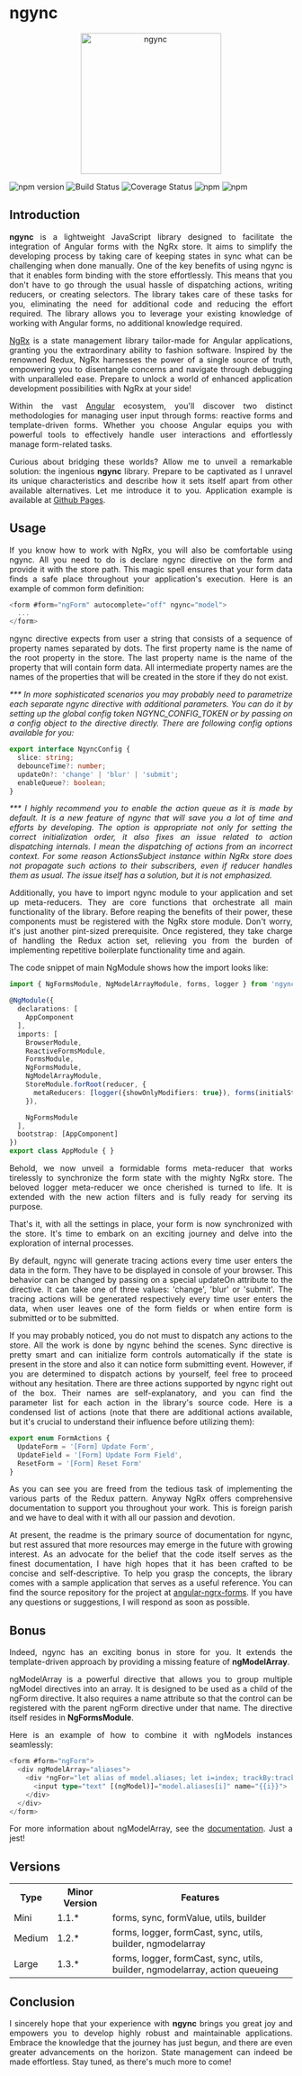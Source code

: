 <h1>ngync</h1>

<p align="center">
  <img src="https://raw.githubusercontent.com/oleksii-shepel/angular-ngrx-forms/master/projects/ngync/src/maskot.png" alt="ngync" width="250"/>
</p>

  ![npm version](https://badge.fury.io/js/ngync.svg)
  ![Build Status](https://github.com/oleksii-shepel/angular-ngrx-forms/workflows/build/badge.svg)
  ![Coverage Status](https://coveralls.io/repos/github/oleksii-shepel/angular-ngrx-forms/badge.svg?branch=master)
  ![npm](https://img.shields.io/npm/dt/ngync.svg)
  ![npm](https://img.shields.io/npm/l/ngync.svg)

<h2>Introduction</h2>
<p>

</p>
<p align="justify">
<b>ngync</b> is a lightweight JavaScript library designed to facilitate the integration of Angular forms with the NgRx store. It aims to simplify the developing process by taking care of keeping states in sync what can be challenging when done manually. One of the key benefits of using ngync is that it enables form binding with the store effortlessly. This means that you don't have to go through the usual hassle of dispatching actions, writing reducers, or creating selectors. The library takes care of these tasks for you, eliminating the need for additional code and reducing the effort required. The library allows you to leverage your existing knowledge of working with Angular forms, no additional knowledge required.
</p>
<p align="justify">
<a href="https://ngrx.io/">NgRx</a> is a state management library tailor-made for Angular applications, granting you the extraordinary ability to fashion software. Inspired by the renowned Redux, NgRx harnesses the power of a single source of truth, empowering you to disentangle concerns and navigate through debugging with unparalleled ease. Prepare to unlock a world of enhanced application development possibilities with NgRx at your side!
</p>
<p align="justify">
Within the vast <a href="https://angular.io/">Angular</a> ecosystem, you'll discover two distinct methodologies for managing user input through forms: reactive forms and template-driven forms. Whether you choose Angular equips you with powerful tools to effectively handle user interactions and effortlessly manage form-related tasks.
</p>
<p align="justify">
Curious about bridging these worlds? Allow me to unveil a remarkable solution: the ingenious <b>ngync</b> library. Prepare to be captivated as I unravel its unique characteristics and describe how it sets itself apart from other available alternatives. Let me introduce it to you. Application example is available at <a href="https://oleksii-shepel.github.io/angular-ngrx-forms/">Github Pages</a>.</p>
<h2>Usage</h2>
<p align="justify">
If you know how to work with NgRx, you will also be comfortable using ngync. All you need to do is declare ngync directive on the form and provide it with the store path. This magic spell ensures that your form data finds a safe place throughout your application's execution. Here is an example of common form definition:
</p>

```typescript
<form #form="ngForm" autocomplete="off" ngync="model">
  ...
</form>
```

<p align="justify">
ngync directive expects from user a string that consists of a sequence of property names separated by dots. The first property name is the name of the root property in the store. The last property name is the name of the property that will contain form data. All intermediate property names are the names of the properties that will be created in the store if they do not exist.
</p>
<p align="justify">
<i>*** In more sophisticated scenarios you may probably need to parametrize each separate ngync directive with additional parameters. You can do it by setting up the global config token NGYNC_CONFIG_TOKEN or by passing on a config object to the directive directly. There are following config options available for you:</i>
</p>

```typescript
export interface NgyncConfig {
  slice: string;
  debounceTime?: number;
  updateOn?: 'change' | 'blur' | 'submit';
  enableQueue?: boolean;
}
```
<p align="justify">
<i>*** I highly recommend you to enable the action queue as it is made by default. It is a new feature of ngync that will save you a lot of time and efforts by developing. The option is appropriate not only for setting the correct initialization order, it also fixes an issue related to action dispatching internals. I mean the dispatching of actions from an incorrect context. For some reason ActionsSubject instance within NgRx store does not propagate such actions to their subscribers, even if reducer handles them as usual. The issue itself has a solution, but it is not emphasized.</i>
</p>
<p align="justify">
Additionally, you have to import ngync module to your application and set up meta-reducers. They are core functions that orchestrate all main functionality of the library. Before reaping the benefits of their power, these components must be registered with the NgRx store module. Don't worry, it's just another pint-sized prerequisite. Once registered, they take charge of handling the Redux action set, relieving you from the burden of implementing repetitive boilerplate functionality time and again.
</p>
<p align="justify">
The code snippet of main NgModule shows how the import looks like:
</p>

```typescript
import { NgFormsModule, NgModelArrayModule, forms, logger } from 'ngync';

@NgModule({
  declarations: [
    AppComponent
  ],
  imports: [
    BrowserModule,
    ReactiveFormsModule,
    FormsModule,
    NgFormsModule,
    NgModelArrayModule,
    StoreModule.forRoot(reducer, {
      metaReducers: [logger({showOnlyModifiers: true}), forms(initialState)]
    }),

    NgFormsModule
  ],
  bootstrap: [AppComponent]
})
export class AppModule { }
```

<p align="justify">
Behold, we now unveil a formidable forms meta-reducer that works tirelessly to synchronize the form state with the mighty NgRx store. The beloved logger meta-reducer we once cherished is turned to life. It is extended with the new action filters and is fully ready for serving its purpose.
</p>
<p align="justify">
That's it, with all the settings in place, your form is now synchronized with the store. It's time to embark on an exciting journey and delve into the exploration of internal processes.
</p>
<p align="justify">
By default, ngync will generate tracing actions every time user enters the data in the form. They have to be displayed in console of your browser. This behavior can be changed by passing on a special updateOn attribute to the directive. It can take one of three values: 'change', 'blur' or 'submit'. The tracing actions will be generated respectively every time user enters the data, when user leaves one of the form fields or when entire form is submitted or to be submitted.
</p>
<p align="justify">
If you may probably noticed, you do not must to dispatch any actions to the store. All the work is done by ngync behind the scenes. Sync directive is pretty smart and can initialize form controls automatically if the state is present in the store and also it can notice form submitting event. However, if you are determined to dispatch actions by yourself, feel free to proceed without any hesitation. There are three actions supported by ngync right out of the box. Their names are self-explanatory, and you can find the parameter list for each action in the library's source code. Here is a condensed list of actions (note that there are additional actions available, but it's crucial to understand their influence before utilizing them):
</p>

```typescript
export enum FormActions {
  UpdateForm = '[Form] Update Form',
  UpdateField = '[Form] Update Form Field',
  ResetForm = '[Form] Reset Form'
}
```

<p align="justify">
As you can see you are freed from the tedious task of implementing the various parts of the Redux pattern. Anyway NgRx offers comprehensive documentation to support you throughout your work. This is foreign parish and we have to deal with it with all our passion and devotion.
</p>
<p align="justify">
At present, the readme is the primary source of documentation for ngync, but rest assured that more resources may emerge in the future with growing interest. As an advocate for the belief that the code itself serves as the finest documentation, I have high hopes that it has been crafted to be concise and self-descriptive. To help you grasp the concepts, the library comes with a sample application that serves as a useful reference. You can find the source repository for the project at <a href="https://github.com/oleksii-shepel/angular-ngrx-forms.git">angular-ngrx-forms</a>. If you have any questions or suggestions, I will respond as soon as possible.
</p>
<h2>Bonus</h2>
<p align="justify">
Indeed, ngync has an exciting bonus in store for you. It extends the template-driven approach by providing a missing feature of <b>ngModelArray</b>.
</p>
<p align="justify">
ngModelArray is a powerful directive that allows you to group multiple ngModel directives into an array. It is designed to be used as a child of the ngForm directive. It also requires a name attribute so that the control can be registered with the parent ngForm directive under that name. The directive itself resides in <b>NgFormsModule</b>.
</p>
<p align="justify">
Here is an example of how to combine it with ngModels instances seamlessly:
</p>

```typescript
<form #form="ngForm">
  <div ngModelArray="aliases">
    <div *ngFor="let alias of model.aliases; let i=index; trackBy:trackById;">
      <input type="text" [(ngModel)]="model.aliases[i]" name="{{i}}">
    </div>
  </div>
</form>
```

<p align="justify">
For more information about ngModelArray, see the <a href="https://angular.io/api/forms/NgModelArray">documentation</a>. Just a jest!
</p>
<h2>Versions</h2>
<table>
  <tr>
    <th>Type</th>
    <th>Minor Version</th>
    <th>Features</th>
  </tr>
  <tr>
    <td>Mini</td>
    <td>1.1.*</td>
    <td>forms, sync, formValue, utils, builder</td>
  </tr>
  <tr>
    <td>Medium</td>
    <td>1.2.*</td>
    <td>forms, logger, formCast, sync, utils, builder, ngmodelarray</td>
  </tr>
  <tr>
    <td>Large</td>
    <td>1.3.*</td>
    <td>forms, logger, formCast, sync, utils, builder, ngmodelarray, action queueing</td>
  </tr>
</table>
<h2>Conclusion</h2>
<p align="justify">
I sincerely hope that your experience with <b>ngync</b> brings you great joy and empowers you to develop highly robust and maintainable applications. Embrace the knowledge that the journey has just begun, and there are even greater advancements on the horizon. State management can indeed be made effortless. Stay tuned, as there's much more to come!
</p>


